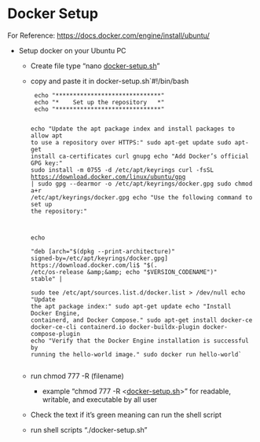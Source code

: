 <h1 id="docker-setup">Docker Setup</h1>
<p>For Reference: <a href="https://docs.docker.com/engine/install/ubuntu/">https://docs.docker.com/engine/install/ubuntu/</a></p>
<ul>
<li>Setup docker on your Ubuntu PC
<ul>
<li>
<p>Create file type “nano  <a href="http://docker-setup.sh">docker-setup.sh</a>”</p>
</li>
<li>
<p>copy and paste it in docker-setup.sh`#!/bin/bash</p>
<pre><code> echo "******************************"
 echo "*    Set up the repository   *"
 echo "******************************"

 echo "Update the apt package index and install packages to allow apt to use a repository over HTTPS:"
 sudo apt-get update
 sudo apt-get install ca-certificates curl gnupg
 echo "Add Docker’s official GPG key:"
 sudo install -m 0755 -d /etc/apt/keyrings
 curl -fsSL https://download.docker.com/linux/ubuntu/gpg | sudo gpg --dearmor -o /etc/apt/keyrings/docker.gpg
 sudo chmod a+r /etc/apt/keyrings/docker.gpg
 echo "Use the following command to set up the repository:"

 echo \
    "deb [arch="$(dpkg --print-architecture)" signed-by=/etc/apt/keyrings/docker.gpg] https://download.docker.com/li$
    "$(. /etc/os-release &amp;&amp; echo "$VERSION_CODENAME")" stable" | \
    sudo tee /etc/apt/sources.list.d/docker.list &gt; /dev/null
 echo "Update the apt package index:"
 sudo apt-get update
 echo "Install Docker Engine, containerd, and Docker Compose."
 sudo apt-get install docker-ce docker-ce-cli containerd.io docker-buildx-plugin docker-compose-plugin
 echo "Verify that the Docker Engine installation is successful by running the hello-world image."
 sudo docker run hello-world`
</code></pre>
</li>
<li>
<p>run chmod 777 -R  (filename)</p>
<ul>
<li>example “chmod 777 -R &lt;<a href="http://docker-setup.sh">docker-setup.sh</a>&gt;”  for readable, writable, and executable by all user</li>
</ul>
</li>
<li>
<p>Check the text if it’s green meaning can run the shell script</p>
</li>
<li>
<p>run shell scripts “./docker-setup.sh”</p>
</li>
</ul>
</li>
</ul>

